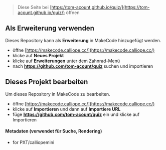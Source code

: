 
> Diese Seite bei [https://tom-acount.github.io/quiz/](https://tom-acount.github.io/quiz/) öffnen

## Als Erweiterung verwenden

Dieses Repository kann als **Erweiterung** in MakeCode hinzugefügt werden.

* öffne [https://makecode.calliope.cc/](https://makecode.calliope.cc/)
* klicke auf **Neues Projekt**
* klicke auf **Erweiterungen** unter dem Zahnrad-Menü
* nach **https://github.com/tom-acount/quiz** suchen und importieren

## Dieses Projekt bearbeiten

Um dieses Repository in MakeCode zu bearbeiten.

* öffne [https://makecode.calliope.cc/](https://makecode.calliope.cc/)
* klicke auf **Importieren** und dann auf **Importiere URL**
* füge **https://github.com/tom-acount/quiz** ein und klicke auf Importieren

#### Metadaten (verwendet für Suche, Rendering)

* for PXT/calliopemini
<script src="https://makecode.com/gh-pages-embed.js"></script><script>makeCodeRender("{{ site.makecode.home_url }}", "{{ site.github.owner_name }}/{{ site.github.repository_name }}");</script>
